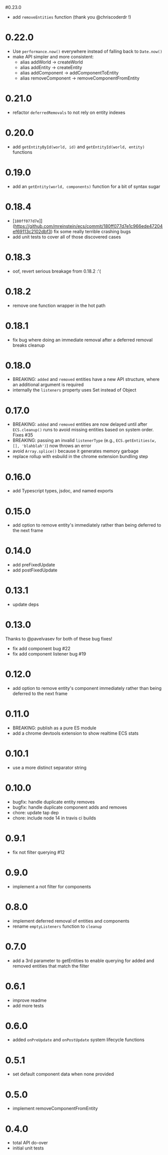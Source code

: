 #0.23.0
* add `removeEntities` function (thank you @chriscoderdr !)


# 0.22.0
* Use `performance.now()` everywhere instead of falling back to `Date.now()`
* make API simpler and more consistent:
    * alias addWorld -> createWorld
	* alias addEntity -> createEntity
	* alias addComponent -> addComponentToEntity
	* alias removeComponent -> removeComponentFromEntity


# 0.21.0
* refactor `deferredRemovals` to not rely on entity indexes


# 0.20.0
* add `getEntityById(world, id)` and `getEntityId(world, entity)` functions


# 0.19.0
* add an `getEntity(world, components)` function for a bit of syntax sugar


# 0.18.4
* [`180ff077d7e`]](https://github.com/mreinstein/ecs/commit/180ff077d7e1c966ede47204ef69113c2102dbf3) fix some really terrible crashing bugs 
* add unit tests to cover all of those discovered cases


# 0.18.3
* oof, revert serious breakage from 0.18.2 :'(


# 0.18.2
* remove one function wrapper in the hot path


# 0.18.1
* fix bug where doing an immediate removal after a deferred removal breaks cleanup


# 0.18.0
* BREAKING: `added` and `removed` entities have a new API structure, where an additional argument is required
* internally the `listeners` property uses Set instead of Object


# 0.17.0
* BREAKING: `added` and `removed` entities are now delayed until after `ECS.cleanup()` runs to avoid missing entities based on system order. Fixes #35
* BREAKING: passing an invalid `listenerType` (e.g., `ECS.getEntities(w, [], 'blahblah')`) now throws an error
* avoid `Array.splice()` because it generates memory garbage
* replace rollup with esbuild in the chrome extension bundling step


# 0.16.0
* add Typescript types, jsdoc, and named exports


# 0.15.0
* add option to remove entity's immediately rather than being deferred to the next frame


# 0.14.0
* add preFixedUpdate
* add postFixedUpdate


# 0.13.1
* update deps


# 0.13.0
Thanks to @pavelvasev for both of these bug fixes!

* fix add component bug #22 
* fix add component listener bug #19


# 0.12.0
* add option to remove entity's component immediately rather than being deferred to the next frame


# 0.11.0
* BREAKING: publish as a pure ES module
* add a chrome devtools extension to show realtime ECS stats


# 0.10.1
* use a more distinct separator string


# 0.10.0
* bugfix: handle duplicate entity removes
* bugfix: handle duplicate component adds and removes
* chore: update tap dep
* chore: include node 14 in travis ci builds


# 0.9.1
* fix not filter querying #12


# 0.9.0
* implement a not filter for components


# 0.8.0
* implement deferred removal of entities and components
* rename `emptyListeners` function to `cleanup`


# 0.7.0
* add a 3rd parameter to getEntities to enable querying for added and removed entities that match the filter


# 0.6.1
* improve readme
* add more tests


# 0.6.0
* added `onPreUpdate` and `onPostUpdate` system lifecycle functions


# 0.5.1
* set default component data when none provided


# 0.5.0
* implement removeComponentFromEntity


# 0.4.0
* total API do-over
* initial unit tests
